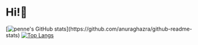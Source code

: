 # Hi!👋

[![penne's GitHub stats](https://github-readme-stats.vercel.app/api?username=penne-0505&show_icons=true&count_private=true&title_color=F2BF5E&bg_color=272727&icon_color=5E9FF2&text_color=FDFDFD&include_all_commits=true&hide=contribs,issues,)](https://github.com/anuraghazra/github-readme-stats)
[![Top Langs](https://github-readme-stats.vercel.app/api/top-langs/?username=penne-0505&hide=Dockerfile,&layout=donut-vertical&title_color=F2BF5E&bg_color=272727&icon_color=5E9FF2&text_color=FDFDFD)](https://github.com/anuraghazra/github-readme-stats)
